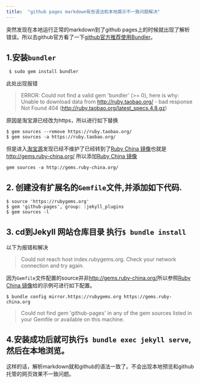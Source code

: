 ```yaml
---
title:  "github pages markdown有些语法和本地展示不一致问题解决"
---
```


突然发现在本地运行正常的markdown到了github pages上的时候就出现了解析错误。所以去github官方看了一下[github官方推荐使用Bundler](https://help.github.com/articles/setting-up-your-github-pages-site-locally-with-jekyll/#requirements)。  

## 1.安装`bundler` 
 
```
 $ sudo gem install bundler
``` 
此处出现报错
> ERROR:  Could not find a valid gem 'bundler' (>= 0), here is why:
          Unable to download data from http://ruby.taobao.org/ - bad response Not Found 404 (http://ruby.taobao.org/latest_specs.4.8.gz)  

原因是淘宝源已经改为https，所以进行如下替换

```
$ gem sources --remove https://ruby.taobao.org/
$ gem sources -a https://ruby.taobao.org/
```      
但是进入[淘宝源](https://ruby.taobao.org/)发现已经不维护了已经转到了[Ruby China 镜像](http://gems.ruby-china.org/)也就是<http://gems.ruby-china.org/>
所以添加[Ruby China 镜像](http://gems.ruby-china.org/)

```
gem sources -a http://gems.ruby-china.org/
```

        
## 2. 创建没有扩展名的`Gemfile`文件,并添加如下代码.
```
$ source 'https://rubygems.org'
$ gem 'github-pages', group: :jekyll_plugins
$ gem sources -l
```

 	

## 3. cd到Jekyll 网站仓库目录 执行`$ bundle install`

以下为报错和解决  

> Could not reach host index.rubygems.org. Check your network connection and try
again.

因为`Gemfile`文件配置的source并非<http://gems.ruby-china.org/>所以参照[Ruby China 镜像](http://gems.ruby-china.org/)给的示例可进行如下配置。

```
$ bundle config mirror.https://rubygems.org https://gems.ruby-china.org
```

> Could not find gem 'github-pages' in any of the gem sources listed in your
Gemfile or available on this machine.

## 4.安装成功后就可执行```$ bundle exec jekyll serve```,然后在本地浏览。

这样的话，解析markdown就和github的语法一致了。不会出现本地预览和github托管的网页效果不一致问题。





